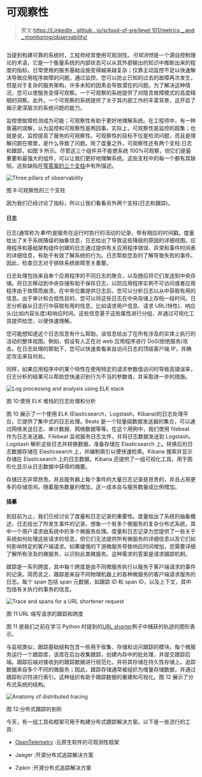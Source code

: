 # 可观察性

> 原文:[https://LinkedIn . github . io/school-of-sre/level 101/metrics _ and _ monitoring/observability/](https://linkedin.github.io/school-of-sre/level101/metrics_and_monitoring/observability/)

## 

当提到构建可靠的系统时，工程师经常使用可观测性。*可观测性*是一个源自控制理论的术语，它是一个衡量系统的内部状态可以从其外部输出的知识中推断出来的程度的指标。日常使用的服务基础设施变得越来越复杂；仅靠主动监控不足以快速解决导致应用程序故障的问题。通过监控，您可以防止已知的过去的故障再次发生，但是对于复杂的服务架构，许多未知的因素会导致潜在的问题。为了解决这种情况，您可以使服务变得可观察。一个可观察的系统提供了对隐含故障模式的高度精细的洞察。此外，一个可观察的系统提供了关于其内部工作的丰富背景，这开启了揭示更深层次的系统问题的能力。

监控使故障检测成为可能；可观察性有助于更好地理解系统。在工程师中，有一种普遍的误解，认为监控和可观察性是两回事。实际上，可观察性是监控的超集；也就是说，监控提高了服务的可观察性。可观察性的目标不仅是检测问题，而且是理解问题在哪里，是什么导致了问题。除了度量之外，可观察性还有两个支柱:日志和跟踪，如图 9 所示。尽管这三个组件并不能使系统 100%可观察，但它们是最重要和最强大的组件，可以让我们更好地理解系统。这些支柱中的每一个都有其缺陷，这些缺陷在[零答案的三个支柱](https://medium.com/lightstephq/three-pillars-with-zero-answers-2a98b36358b8)中有所描述。

![Three pillars of observability](../Images/78d96ccac650c4105e2fe3c96a3ede64.png)

图 9:可观察性的三个支柱

因为我们已经讨论了指标，所以让我们看看另外两个支柱(日志和跟踪)。

#### 日志

日志(通常称为*事件*)是服务在运行时执行的活动的记录，带有相应的时间戳。度量给出了关于系统降级的抽象信息，日志给出了导致这些降级的原因的详细视图。应用程序和基础架构组件创建的日志通过提供有关应用程序错误、异常和事件时间表的详细信息，有助于有效了解系统的行为。日志帮助您及时了解导致失败的事件。因此，检查日志对于排除系统故障至关重要。

日志处理包括来自单个应用程序的不同日志的聚合，以及随后将它们发送到中央存储。将日志移动到中央存储有助于保存日志，以防应用程序实例不可访问或者应用程序由于故障而崩溃。在中央位置提供日志后，您可以分析日志以从中获取有用的信息。出于审计和合规性目的，您可以将这些日志在中央存储上存档一段时间。日志分析器从日志行中获取有用的信息，比如请求用户信息、请求 URL(特性)、响应头(比如内容长度)和响应时间。这些信息基于这些属性进行分组，并通过可视化工具提供给您，以便快速理解。

您可能想知道这个日志信息有什么帮助。该信息给出了在所有涉及的实体上执行的活动的整体视图。例如，假设有人正在对 web 应用程序进行 DoS(拒绝服务)攻击。在日志处理的帮助下，您可以快速查看来自访问日志的顶级客户端 IP，并确定攻击来自何处。

同样，如果应用程序中的某个特性在使用特定的请求参数值访问时导致高错误率，日志分析的结果可以帮助您快速识别行为不当的参数值，并采取进一步的措施。

![Log processing and analysis using ELK stack](../Images/ed2e03bb79aa39653bb998853b4eae83.png)

图 10:使用 ELK 堆栈的日志处理和分析

图 10 展示了一个使用 ELK (Elasticsearch，Logstash，Kibana)的日志处理平台，它提供了集中式的日志处理。Beats 是一个轻量级数据发送器的集合，可以通过网络发送日志、审计数据、网络数据等等。在这个用例中，我们使用 filebeat 作为日志发送器。Filebeat 监视服务日志文件，并将日志数据发送到 Logstash。Logstash 解析这些日志并转换数据，准备存储在 Elasticsearch 上。转换后的日志数据存储在 Elasticsearch 上，并编制索引以便快速检索。Kibana 搜索并显示存储在 Elasticsearch 上的日志数据。Kibana 还提供了一组可视化工具，用于图形化显示从日志数据中获得的摘要。

存储日志非常昂贵。并且服务器上每个事件的大量日志记录是昂贵的，并且占用更多的存储空间。随着服务数量的增加，这一成本会与服务数量成比例增加。

#### 描摹

到目前为止，我们已经讨论了度量和日志记录的重要性。度量给出了系统的抽象概述，日志给出了所发生事件的记录。想象一个有多个微服务的复杂分布式系统，其中一个用户请求由系统中的多个微服务处理。度量和日志记录为您提供了一些关于系统如何处理这些请求的信息，但它们无法提供所有微服务的详细信息以及它们如何影响特定的客户端请求。如果缓慢的下游微服务导致响应时间增加，您需要详细了解所有涉及的微服务，以识别此类微服务。这种需求的答案是请求跟踪机制。

跟踪是一系列跨度，其中每个跨度是由不同微服务执行以服务于客户端请求的事件的记录。简而言之，跟踪是来自不同物理机器上的各种微服务的客户端请求服务的日志。每个 span 包括 span 元数据，如跟踪 ID 和 span ID，以及上下文，其中包括有关执行的事务的信息。

![Trace and spans for a URL shortener request](../Images/86f0837079500a625075a46d55f5cac5.png)

图 11:URL 缩写请求的跟踪和跨度

图 11 是我们之前在学习 Python 时提到的[URL shorter](https://linkedin.github.io/school-of-sre/level101/python_web/url-shorten-app/)例子中捕获的轨迹的图形表示。

与监视类似，跟踪基础结构包含一些用于收集、存储和访问跟踪的模块。每个微服务运行一个跟踪库，该库在后台收集跟踪，创建内存中的批处理，并提交跟踪后端。跟踪后端对接收到的跟踪数据进行规范化，并将其存储在持久性存储上。追踪数据来自多个不同的微服务；因此，跟踪存储通常被组织为增量存储数据，并通过跟踪标识符进行索引。这种组织有助于跟踪数据的重建和可视化。图 12 展示了分布式系统的结构。

![Anatomy of distributed tracing](../Images/25138690af157445cf4f92e71d851a9e.png)

图 12:分布式跟踪的剖析

今天，有一组工具和框架可用于构建分布式跟踪解决方案。以下是一些流行的工具:

*   [OpenTelemetry](https://opentelemetry.io/) :云原生软件的可观测性框架

*   Jaeger :开源分布式追踪解决方案

*   Zipkin :开源分布式追踪解决方案
